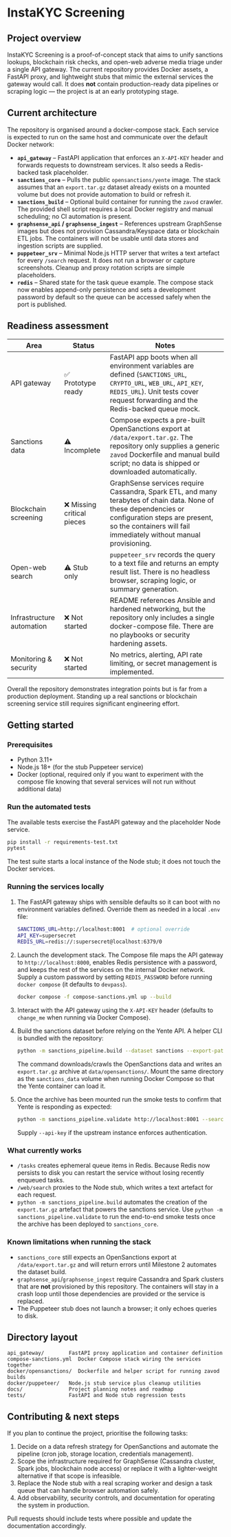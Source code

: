 # InstaKYC Screening

## Project overview
InstaKYC Screening is a proof-of-concept stack that aims to unify sanctions
lookups, blockchain risk checks, and open-web adverse media triage under a
single API gateway. The current repository provides Docker assets, a FastAPI
proxy, and lightweight stubs that mimic the external services the gateway would
call. It does **not** contain production-ready data pipelines or scraping logic
— the project is at an early prototyping stage.

## Current architecture
The repository is organised around a docker-compose stack. Each service is
expected to run on the same host and communicate over the default Docker
network:

- **`api_gateway`** – FastAPI application that enforces an `X-API-KEY` header
  and forwards requests to downstream services. It also seeds a Redis-backed
  task placeholder.
- **`sanctions_core`** – Pulls the public `opensanctions/yente` image. The stack
  assumes that an `export.tar.gz` dataset already exists on a mounted volume but
  does not provide automation to build or refresh it.
- **`sanctions_build`** – Optional build container for running the `zavod`
  crawler. The provided shell script requires a local Docker registry and manual
  scheduling; no CI automation is present.
- **`graphsense_api` / `graphsense_ingest`** – References upstream GraphSense
  images but does not provision Cassandra/Keyspace data or blockchain ETL jobs.
  The containers will not be usable until data stores and ingestion scripts are
  supplied.
- **`puppeteer_srv`** – Minimal Node.js HTTP server that writes a text artefact
  for every `/search` request. It does not run a browser or capture screenshots.
  Cleanup and proxy rotation scripts are simple placeholders.
- **`redis`** – Shared state for the task queue example. The compose stack now
  enables append-only persistence and sets a development password by default so
  the queue can be accessed safely when the port is published.

## Readiness assessment
| Area | Status | Notes |
| --- | --- | --- |
| API gateway | ✅ Prototype ready | FastAPI app boots when all environment variables are defined (`SANCTIONS_URL`, `CRYPTO_URL`, `WEB_URL`, `API_KEY`, `REDIS_URL`). Unit tests cover request forwarding and the Redis-backed queue mock. |
| Sanctions data | ⚠️ Incomplete | Compose expects a pre-built OpenSanctions export at `/data/export.tar.gz`. The repository only supplies a generic `zavod` Dockerfile and manual build script; no data is shipped or downloaded automatically. |
| Blockchain screening | ❌ Missing critical pieces | GraphSense services require Cassandra, Spark ETL, and many terabytes of chain data. None of these dependencies or configuration steps are present, so the containers will fail immediately without manual provisioning. |
| Open-web search | ⚠️ Stub only | `puppeteer_srv` records the query to a text file and returns an empty result list. There is no headless browser, scraping logic, or summary generation. |
| Infrastructure automation | ❌ Not started | README references Ansible and hardened networking, but the repository only includes a single docker-compose file. There are no playbooks or security hardening assets. |
| Monitoring & security | ❌ Not started | No metrics, alerting, API rate limiting, or secret management is implemented. |

Overall the repository demonstrates integration points but is far from a
production deployment. Standing up a real sanctions or blockchain screening
service still requires significant engineering effort.

## Getting started
### Prerequisites
- Python 3.11+
- Node.js 18+ (for the stub Puppeteer service)
- Docker (optional, required only if you want to experiment with the compose
  file knowing that several services will not run without additional data)

### Run the automated tests
The available tests exercise the FastAPI gateway and the placeholder Node
service.

```sh
pip install -r requirements-test.txt
pytest
```

The test suite starts a local instance of the Node stub; it does not touch the
Docker services.

### Running the services locally
1. The FastAPI gateway ships with sensible defaults so it can boot with no
   environment variables defined. Override them as needed in a local `.env`
   file:
   ```sh
   SANCTIONS_URL=http://localhost:8001  # optional override
   API_KEY=supersecret
   REDIS_URL=redis://:supersecret@localhost:6379/0
   ```
2. Launch the development stack. The Compose file maps the API gateway to
   `http://localhost:8000`, enables Redis persistence with a password, and keeps
   the rest of the services on the internal Docker network. Supply a custom
   password by setting `REDIS_PASSWORD` before running `docker compose` (it
   defaults to `devpass`).
   ```sh
   docker compose -f compose-sanctions.yml up --build
   ```
3. Interact with the API gateway using the `X-API-KEY` header (defaults to
   `change_me` when running via Docker Compose).

4. Build the sanctions dataset before relying on the Yente API. A helper CLI is
   bundled with the repository:

   ```sh
   python -m sanctions_pipeline.build --dataset sanctions --export-path data/opensanctions/export.tar.gz
   ```

   The command downloads/crawls the OpenSanctions data and writes an
   `export.tar.gz` archive at `data/opensanctions/`. Mount the same directory as
   the `sanctions_data` volume when running Docker Compose so that the Yente
   container can load it.

5. Once the archive has been mounted run the smoke tests to confirm that Yente
   is responding as expected:

   ```sh
   python -m sanctions_pipeline.validate http://localhost:8001 --search-query "John Smith"
   ```

   Supply `--api-key` if the upstream instance enforces authentication.

### What currently works
- `/tasks` creates ephemeral queue items in Redis. Because Redis now persists to
  disk you can restart the service without losing recently enqueued tasks.
- `/web/search` proxies to the Node stub, which writes a text artefact for each
  request.
- `python -m sanctions_pipeline.build` automates the creation of the
  `export.tar.gz` artefact that powers the sanctions service. Use
  `python -m sanctions_pipeline.validate` to run the end-to-end smoke tests once
  the archive has been deployed to `sanctions_core`.

### Known limitations when running the stack
- `sanctions_core` still expects an OpenSanctions export at `/data/export.tar.gz`
  and will return errors until Milestone 2 automates the dataset build.
- `graphsense_api`/`graphsense_ingest` require Cassandra and Spark clusters that
  are **not** provisioned by this repository. The containers will stay in a
  crash loop until those dependencies are provided or the service is replaced.
- The Puppeteer stub does not launch a browser; it only echoes queries to disk.

## Directory layout
```
api_gateway/        FastAPI proxy application and container definition
compose-sanctions.yml  Docker Compose stack wiring the services together
docker/opensanctions/  Dockerfile and helper script for running zavod builds
docker/puppeteer/   Node.js stub service plus cleanup utilities
docs/               Project planning notes and roadmap
tests/              FastAPI and Node stub regression tests
```

## Contributing & next steps
If you plan to continue the project, prioritise the following tasks:

1. Decide on a data refresh strategy for OpenSanctions and automate the
   pipeline (cron job, storage location, credentials management).
2. Scope the infrastructure required for GraphSense (Cassandra cluster, Spark
   jobs, blockchain node access) or replace it with a lighter-weight alternative
   if that scope is infeasible.
3. Replace the Node stub with a real scraping worker and design a task queue
   that can handle browser automation safely.
4. Add observability, security controls, and documentation for operating the
   system in production.

Pull requests should include tests where possible and update the documentation
accordingly.
